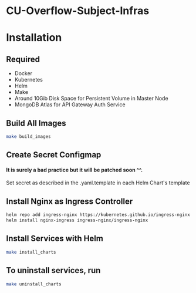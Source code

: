# CU-Overflow-Subject-Infras

# Installation

## Required
- Docker
- Kubernetes
- Helm
- Make
- Around 10Gib Disk Space for Persistent Volume in Master Node
- MongoDB Atlas for API Gateway Auth Service

## Build All Images
```bash
make build_images
```

## Create Secret Configmap
#### It is surely a bad practice but it will be patched soon ^^.
Set secret as described in the .yaml.template in each Helm Chart's template

## Install Nginx as Ingress Controller
```bash
helm repo add ingress-nginx https://kubernetes.github.io/ingress-nginx
helm install nginx-ingress ingress-nginx/ingress-nginx
```

## Install Services with Helm
```bash
make install_charts
```

## To uninstall services, run
```bash
make uninstall_charts
```
